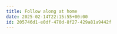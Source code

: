 ```yaml
---
title: Follow along at home
date: 2025-02-14T22:15:55+00:00
id: 205746d1-e0df-470d-8f27-429a81a9442f
---
```


